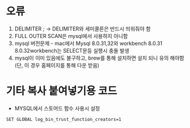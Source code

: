 # 오류
1. DELIMITER ; -> DELIMITER와 세미콜론은 반드시 띄워줘야 함
2. FULL OUTER SCAN은 mysql에서 사용하지 아니함
3. mysql 버전문제 - mac에서 Mysql 8.0.31,32와 workbench 8.0.31 8.0.32workbench는 SELECT문등 실행시 충돌 발생
4. mysql이 이미 있음에도 불구하고, brew를 통해 설치하면 설치 되니 유의 해야함(단, 이 경우 홈페이지를 통해 다운 받음)

# 기타 복사 붙여넣기용 코드
* MYSQL에서 스토어드 함수 사용시 설정
```
SET GLOBAL log_bin_trust_function_creators=1
```